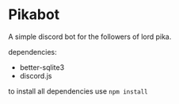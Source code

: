 # Pikabot
A simple discord bot for the followers of lord pika.

dependencies:
 - better-sqlite3
 - discord.js

to install all dependencies use `npm install`
